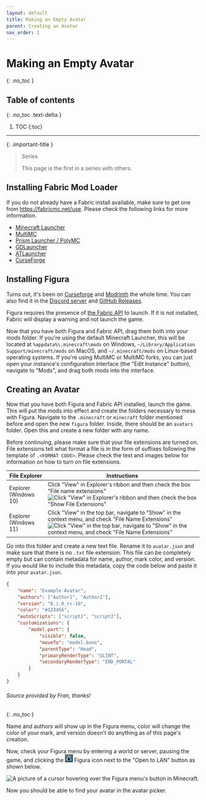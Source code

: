 ```yaml
---
layout: default
title: Making an Empty Avatar
parent: Creating an Avatar
nav_order: 1
---
```


# Making an Empty Avatar
{: .no_toc }

## Table of contents
{: .no_toc .text-delta }

1. TOC
{:toc}

---

{: .important-title }
> Series
> 
> This page is the first in a series with others.

## Installing Fabric Mod Loader

If you do not already have a Fabric install available, make sure to get one from <https://fabricmc.net/use>. Please check the following links for more information.

- [Minecraft Launcher](/Figura-Wiki/docs/install-fabric.html#minecraft-launcher)
- [MultiMC](/Figura-Wiki/docs/install-fabric.html#multimc)
- [Prism Launcher / PolyMC](/Figura-Wiki/docs/install-fabric.html#prism-launcher---polymc)
- [GDLauncher](/Figura-Wiki/docs/install-fabric.html#gdlauncher)
- [ATLauncher](/Figura-Wiki/docs/install-fabric.html#atlauncher)
- [CurseForge](/Figura-Wiki/docs/install-fabric.html#curseforge)

## Installing Figura

Turns out, it's been on [Curseforge](https://www.curseforge.com/minecraft/mc-mods/figura/files/all) and [Modrinth](https://modrinth.com/mod/figura/versions) the whole time. You can also find it in the [Discord server](https://discord.gg/ekHGHcH8Af) and [GitHub Releases](https://github.com/Kingdom-of-The-Moon/FiguraRewriteRewrite/releases).

Figura requires the presence of [the Fabric API](https://modrinth.com/mod/fabric-api) to launch. If it is not installed, Fabric will display a warning and not launch the game.

Now that you have both Figura and Fabric API, drag them both into your mods folder. If you're using the default Minecraft Launcher, this will be located at `%appdata%\.minecraft\mods` on Windows, `~/Library/Application Support/minecraft/mods` on MacOS, and `~/.minecraft/mods` on Linux-based operating systems. If you're using MultiMC or MultiMC forks, you can just open your instance's configuration interface (the "Edit Instance" button), navigate to "Mods", and drag both mods into the interface.

## Creating an Avatar

Now that you have both Figura and Fabric API installed, launch the game. This will put the mods into effect and create the folders necessary to mess with Figura. Navigate to the `.minecraft` or `minecraft` folder mentioned before and open the new `figura` folder. Inside, there should be an `avatars` folder. Open this and create a new folder with any name.

Before continuing, please make sure that your file extensions are turned on. File extensions tell what format a file is in the form of suffixes following the template of `.<FORMAT CODE>`. Please check the text and images below for information on how to turn on file extensions.

| File Explorer | Instructions |
| --- | --- |
| Explorer (Windows 10) | Click "View" in Explorer's ribbon and then check the box "File name extensions" ![Click "View" in Explorer's ribbon and then check the box "Show File Extensions"](https://cdn.discordapp.com/attachments/808155531389698079/866441704693563413/100190d1473193093-hide-show-file-name-extensions-windows-10-a-file_name_extensions-file_explorer.png?size=4096)
| Explorer (Windows 11) | Click "View" in the top bar, navigate to "Show" in the context menu, and check "File Name Extensions" ![Click "View" in the top bar, navigate to "Show" in the context menu, and check "File Name Extensions"](https://cdn.discordapp.com/attachments/808155531389698079/890560150518259722/unknown.png?size=4096)

Go into this folder and create a new text file. Rename it to `avatar.json` and make sure that there is no `.txt` file extension. This file can be completely empty but can contain metadata for name, author, mark color, and version. If you would like to include this metadata, copy the code below and paste it into your `avatar.json`.

```json
{
    "name": "Example Avatar",
    "authors": ["Author1", "Author2"],
    "version": "0.1.0_rc-10",
    "color": "#123456",
    "autoScripts": ["script1", "script2"],
    "customizations": {
        "model.part": {
            "visible": false,
            "moveTo": "model.bone",
            "parentType": "Head",
            "primaryRenderType": "GLINT",
            "secondaryRenderType": "END_PORTAL"
        }
    }
}
```

###### Source provided by Fran, thanks!
{: .no_toc }

Name and authors will show up in the Figura menu, color will change the color of your mark, and version doesn't do anything as of this page's creation.

Now, check your Figura menu by entering a world or server, pausing the game, and clicking the ![](https://github.com/Slymeball/figura-wiki/blob/main/images/figura/buttons/panel.png?raw=true) Figura icon next to the "Open to LAN" button as shown below.

![A picture of a cursor hovering over the Figura menu's button in Minecraft.](https://u.cubeupload.com/Letters_7/Screenshotfrom202207.png)

Now you should be able to find your avatar in the avatar picker.